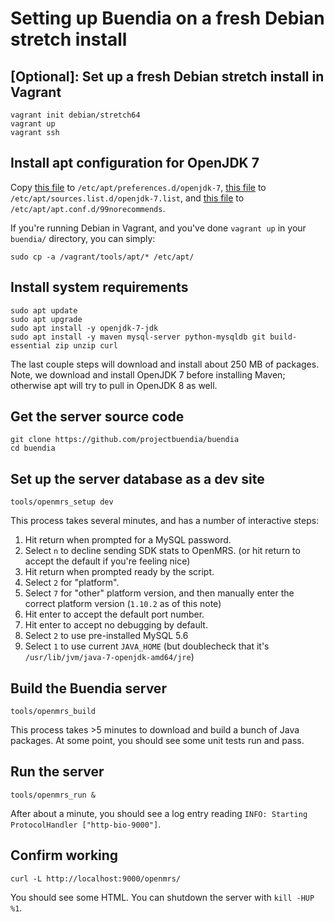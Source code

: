 # Setting up Buendia on a fresh Debian stretch install

## [Optional]: Set up a fresh Debian stretch install in Vagrant

    vagrant init debian/stretch64
    vagrant up
    vagrant ssh

## Install apt configuration for OpenJDK 7

Copy [this file](../tools/apt/preferences.d/openjdk-7) to `/etc/apt/preferences.d/openjdk-7`,
[this file](../tools/apt/sources.list.d/openjdk-7.list) to `/etc/apt/sources.list.d/openjdk-7.list`,
and [this file](../tools/apt/apt.conf.d/99norecommends) to `/etc/apt/apt.conf.d/99norecommends`.

If you're running Debian in Vagrant, and you've done `vagrant up` in your `buendia/` directory, you can simply:

    sudo cp -a /vagrant/tools/apt/* /etc/apt/

## Install system requirements

    sudo apt update
    sudo apt upgrade
    sudo apt install -y openjdk-7-jdk
    sudo apt install -y maven mysql-server python-mysqldb git build-essential zip unzip curl

The last couple steps will download and install about 250 MB of packages. Note,
we download and install OpenJDK 7 before installing Maven; otherwise apt will
try to pull in OpenJDK 8 as well.

## Get the server source code

    git clone https://github.com/projectbuendia/buendia
    cd buendia

## Set up the server database as a dev site

    tools/openmrs_setup dev

This process takes several minutes, and has a number of interactive steps:

1. Hit return when prompted for a MySQL password.
2. Select `n` to decline sending SDK stats to OpenMRS. (or hit return to accept the default if you're feeling nice)
3. Hit return when prompted ready by the script.
4. Select `2` for "platform".
5. Select `7` for "other" platform version, and then manually enter the correct platform version (`1.10.2` as of this note)
6. Hit enter to accept the default port number.
7. Hit enter to accept no debugging by default.
8. Select `2` to use pre-installed MySQL 5.6
9. Select `1` to use current `JAVA_HOME` (but doublecheck that it's `/usr/lib/jvm/java-7-openjdk-amd64/jre`)

## Build the Buendia server

    tools/openmrs_build

This process takes >5 minutes to download and build a bunch of Java packages.
At some point, you should see some unit tests run and pass.

## Run the server

    tools/openmrs_run &

After about a minute, you should see a log entry reading `INFO: Starting ProtocolHandler ["http-bio-9000"]`.

## Confirm working

    curl -L http://localhost:9000/openmrs/

You should see some HTML. You can shutdown the server with `kill -HUP %1`.
